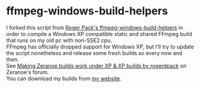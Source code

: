 # ffmpeg-windows-build-helpers

I forked this script from [Roger Pack's ffmpeg-windows-build-helpers](https://github.com/rdp/ffmpeg-windows-build-helpers) in order to compile a Windows XP compatible static and shared FFmpeg build that runs on my old pc with non-SSE2 cpu.  
FFmpeg has officially dropped support for Windows XP, but I'll try to update the script nonetheless and release some fresh builds so every now and then.  
See [Making Zeranoe builds work under XP & XP builds by rogerdpack](https://ffmpeg.zeranoe.com/forum/viewtopic.php?f=13&t=3572) on Zeranoe's forum.  
You can download my builds from [my website](http://rwijnsma.home.xs4all.nl/files/ffmpeg).